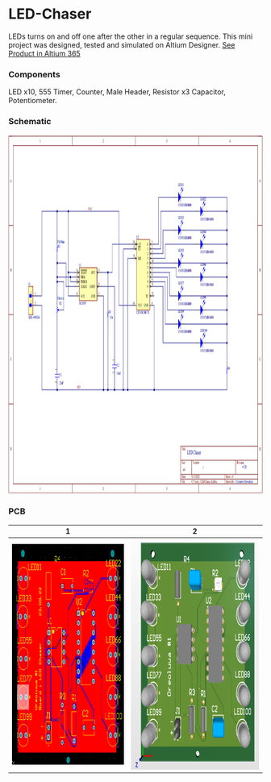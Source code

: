 # LED-Chaser
LEDs turns on and off one after the other in a regular sequence.
This mini project was designed, tested and simulated on Altium Designer.
[See Product in Altium 365](https://covenant-university.365.altium.com/designs/8D506BF7-9A76-469B-A2D9-04FF917368E2)  

### Components 
LED x10, 
555 Timer,
Counter,
Male Header,
Resistor x3
Capacitor,
Potentiometer.

### Schematic 
<img src="Images/schma.png" width =1576 height= 712>


### PCB
| 1 | 2| 
|--------------|-----------|
|<img src="Images/PCB.png" width =428 height= 438> |<img src="Images/LED chaser PCB.png" width =492 height= 458> |
